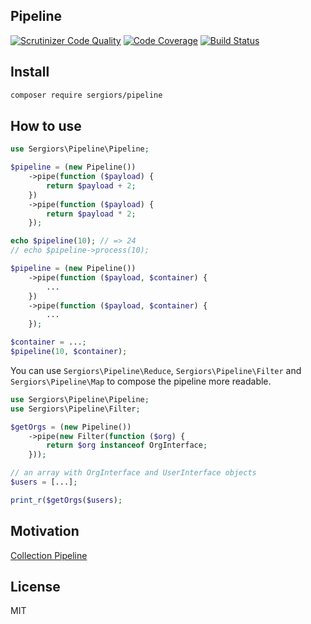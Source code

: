 Pipeline
--------
[![Scrutinizer Code Quality](https://scrutinizer-ci.com/g/sergiors/pipeline/badges/quality-score.png?b=master)](https://scrutinizer-ci.com/g/sergiors/pipeline/?branch=master)
[![Code Coverage](https://scrutinizer-ci.com/g/sergiors/pipeline/badges/coverage.png?b=master)](https://scrutinizer-ci.com/g/sergiors/pipeline/?branch=master)
[![Build Status](https://scrutinizer-ci.com/g/sergiors/pipeline/badges/build.png?b=master)](https://scrutinizer-ci.com/g/sergiors/pipeline/build-status/master)

Install
-------
```bash
composer require sergiors/pipeline
```

How to use
----------

```php
use Sergiors\Pipeline\Pipeline;

$pipeline = (new Pipeline())
    ->pipe(function ($payload) {
        return $payload + 2;
    })
    ->pipe(function ($payload) {
        return $payload * 2;
    });

echo $pipeline(10); // => 24
// echo $pipeline->process(10);
```

```php
$pipeline = (new Pipeline())
    ->pipe(function ($payload, $container) {
        ...
    })
    ->pipe(function ($payload, $container) {
        ...
    });

$container = ...;
$pipeline(10, $container);
```

You can use `Sergiors\Pipeline\Reduce`, `Sergiors\Pipeline\Filter` and `Sergiors\Pipeline\Map` to compose the pipeline more readable.

```php
use Sergiors\Pipeline\Pipeline;
use Sergiors\Pipeline\Filter;

$getOrgs = (new Pipeline())
    ->pipe(new Filter(function ($org) {
        return $org instanceof OrgInterface;
    }));

// an array with OrgInterface and UserInterface objects
$users = [...];

print_r($getOrgs($users);
```

Motivation
----------
[Collection Pipeline](http://martinfowler.com/articles/collection-pipeline/)


License
-------
MIT
